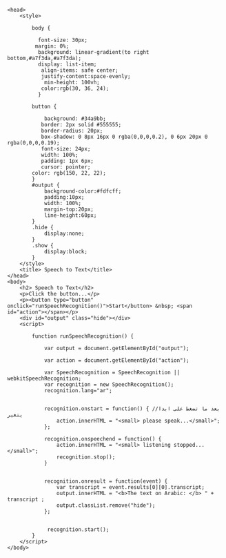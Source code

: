 <!doctype html>
	<head>
		<style>
		
			body {
			   
              font-size: 30px;
             margin: 0%;
              background: linear-gradient(to right bottom,#a7f3da,#a7f3da);
              display: list-item;
               align-items: safe center;
               justify-content:space-evenly;
                min-height: 100vh;
               color:rgb(30, 36, 24);
              }
			
			button {
			  
				background: #34a9bb;
               border: 2px solid #555555;   
               border-radius: 20px;
			   box-shadow: 0 8px 16px 0 rgba(0,0,0,0.2), 0 6px 20px 0 rgba(0,0,0,0.19);
			   font-size: 24px;
			   width: 100%;
			   padding: 1px 6px;
               cursor: pointer;
            color: rgb(150, 22, 22);
			}
			#output {
			    background-color:#fdfcff;
			    padding:10px;
			    width: 100%;
			    margin-top:20px;
			    line-height:60px;
			}
			.hide {
			    display:none;
			}
			.show {
			    display:block;
			}
		</style>
		<title> Speech to Text</title>
	</head>
	<body>
		<h2> Speech to Text</h2>
        <p>Click the button...</p>
        <p><button type="button" onclick="runSpeechRecognition()">Start</button> &nbsp; <span id="action"></span></p>
        <div id="output" class="hide"></div>
		<script>
			
		    function runSpeechRecognition() {
		        
		        var output = document.getElementById("output");
		      
		        var action = document.getElementById("action");
                
                var SpeechRecognition = SpeechRecognition || webkitSpeechRecognition;
                var recognition = new SpeechRecognition();
				recognition.lang="ar";
            
                
                recognition.onstart = function() { //بعد ما تضغط على ابدا يتغير 
                    action.innerHTML = "<small> please speak...</small>";
                };
                
                recognition.onspeechend = function() {
                    action.innerHTML = "<small> listening stopped...</small>";
                    recognition.stop();
                }
              
                
                recognition.onresult = function(event) {
                    var transcript = event.results[0][0].transcript;
                    output.innerHTML = "<b>The text on Arabic: </b> " + transcript ;
                    output.classList.remove("hide");
                };
              
                 
                 recognition.start();
	        }
		</script>
	</body>
</html>
